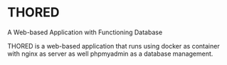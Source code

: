 # THORED
A Web-based Application with Functioning Database

THORED is a web-based application that runs using docker as container with nginx as server as well phpmyadmin as a database management.
